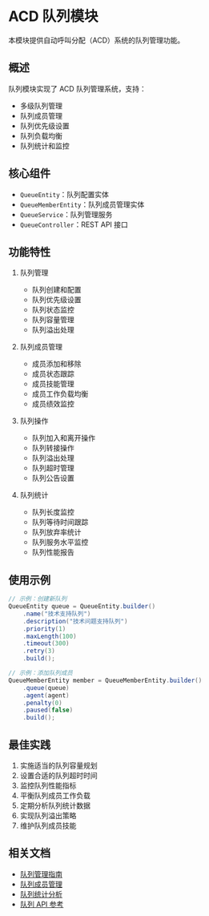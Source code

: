 # ACD 队列模块

本模块提供自动呼叫分配（ACD）系统的队列管理功能。

## 概述

队列模块实现了 ACD 队列管理系统，支持：

- 多级队列管理
- 队列成员管理
- 队列优先级设置
- 队列负载均衡
- 队列统计和监控

## 核心组件

- `QueueEntity`：队列配置实体
- `QueueMemberEntity`：队列成员管理实体
- `QueueService`：队列管理服务
- `QueueController`：REST API 接口

## 功能特性

1. 队列管理
   - 队列创建和配置
   - 队列优先级设置
   - 队列状态监控
   - 队列容量管理
   - 队列溢出处理

2. 队列成员管理
   - 成员添加和移除
   - 成员状态跟踪
   - 成员技能管理
   - 成员工作负载均衡
   - 成员绩效监控

3. 队列操作
   - 队列加入和离开操作
   - 队列转接操作
   - 队列溢出处理
   - 队列超时管理
   - 队列公告设置

4. 队列统计
   - 队列长度监控
   - 队列等待时间跟踪
   - 队列放弃率统计
   - 队列服务水平监控
   - 队列性能报告

## 使用示例

```java
// 示例：创建新队列
QueueEntity queue = QueueEntity.builder()
    .name("技术支持队列")
    .description("技术问题支持队列")
    .priority(1)
    .maxLength(100)
    .timeout(300)
    .retry(3)
    .build();

// 示例：添加队列成员
QueueMemberEntity member = QueueMemberEntity.builder()
    .queue(queue)
    .agent(agent)
    .penalty(0)
    .paused(false)
    .build();
```

## 最佳实践

1. 实施适当的队列容量规划
2. 设置合适的队列超时时间
3. 监控队列性能指标
4. 平衡队列成员工作负载
5. 定期分析队列统计数据
6. 实现队列溢出策略
7. 维护队列成员技能

## 相关文档

- [队列管理指南](../queue-management.md)
- [队列成员管理](../queue-member.md)
- [队列统计分析](../queue-statistics.md)
- [队列 API 参考](../api/queue-api.md) 